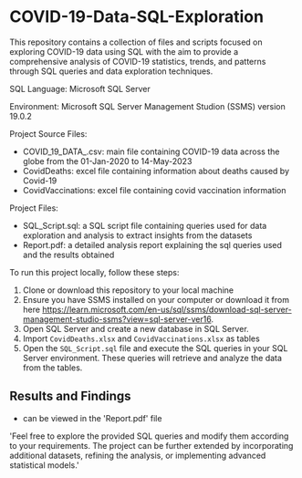 # COVID-19-Data-SQL-Exploration
This repository contains a collection of files and scripts focused on exploring COVID-19 data using SQL with the aim to provide a comprehensive analysis of COVID-19 statistics, trends, and patterns through SQL queries and data exploration techniques.

SQL Language: Microsoft SQL Server

Environment: Microsoft SQL Server Management Studion (SSMS) version 19.0.2

Project Source Files: 
* COVID_19_DATA_.csv: main file containing COVID-19 data across the globe from the 01-Jan-2020 to 14-May-2023
* CovidDeaths: excel file containing information about deaths caused by Covid-19
* CovidVaccinations: excel file containing covid vaccination information 

Project Files:
* SQL_Script.sql: a SQL script file containing queries used for data exploration and analysis to extract insights from the datasets
* Report.pdf: a detailed analysis report explaining the sql queries used and the results obtained

To run this project locally, follow these steps:
1. Clone or download this repository to your local machine
2. Ensure you have SSMS installed on your computer or download it from here https://learn.microsoft.com/en-us/sql/ssms/download-sql-server-management-studio-ssms?view=sql-server-ver16.
3. Open SQL Server and create a new database in SQL Server.
4. Import `CovidDeaths.xlsx` and `CovidVaccinations.xlsx` as tables
5. Open the `SQL_Script.sql` file and execute the SQL queries in your SQL Server environment. These queries will retrieve and analyze the data from the tables.

## Results and Findings 
- can be viewed in the 'Report.pdf' file

'Feel free to explore the provided SQL queries and modify them according to your requirements. The project can be further extended by incorporating additional datasets, refining the analysis, or implementing advanced statistical models.'
